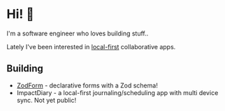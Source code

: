 # Hi! :wave:

I'm a software engineer who loves building stuff..

Lately I've been interested in [local-first](https://localfirstweb.dev/) collaborative apps.

## Building

- [ZodForm](https://github.com/nkalpak/zodform) - declarative forms with a Zod schema!
- ImpactDiary - a local-first journaling/scheduling app with multi device sync. Not yet public!
